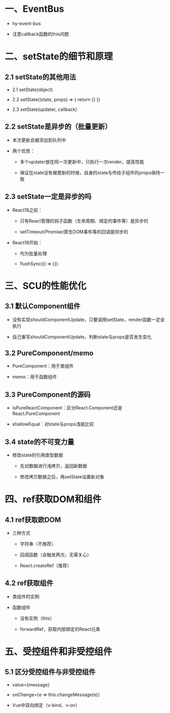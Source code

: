 # 一、EventBus

+ hy-event-bus

+ 注意callback函数的this问题

# 二、setState的细节和原理

## 2.1 setState的其他用法

+ 2.1 setState(object)

+ 2.2 setState((state, props) => { return {} })

+ 2.3 setState(updater, callback)

## 2.2 setState是异步的（批量更新）

+ 本次更新会被添加到队列中

+ 两个优势：

  + 多个updater放在同一次更新中，只执行一次render，提高性能

  + 保证在state没有被更新的时候，自身的state与传给子组件的props保持一致

## 2.3 setState一定是异步的吗

+ React18之前：

  + 只有React管理的钩子函数（生命周期、绑定的事件等）是异步的

  + setTimeout/Promise/原生DOM事件等的回调是同步的

+ React18开始：

  + 均为批量处理

  + flushSync(() => {})

# 三、SCU的性能优化

## 3.1 默认Component组件

+ 没有实现shouldComponentUpdate，只要调用setState，render函数一定会执行

+ 自己重写shouldComponentUpdate，判断state与props是否发生变化

## 3.2 PureComponent/memo

+ PureComponent：用于类组件

+ memo：用于函数组件

## 3.3 PureComponent的源码

+ isPureReactComponent：区分React.Component还是React.PureComponent

+ shallowEqual：对state与props浅层比较

## 3.4 state的不可变力量

+ 修改state的引用类型数据

  + 先对数据进行浅拷贝，返回新数据

  + 修改拷贝数据之后，再setState设置新对象

# 四、ref获取DOM和组件

## 4.1 ref获取欧DOM

+ 三种方式

  + 字符串（不推荐）

  + 回调函数（会触发两次，无需关心）

  + React.createRef（推荐）

## 4.2 ref获取组件

+ 类组件的实例

+ 函数组件

  + 没有实例（this）

  + forwardRef，获取内部绑定的React元素

# 五、受控组件和非受控组件

## 5.1 区分受控组件与非受控组件

  + value={message}

  + onChange={e => this.changeMessage(e)}

  + Vue中双向绑定（v-bind、v-on）